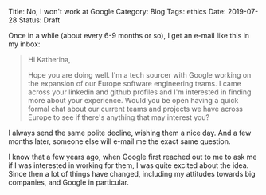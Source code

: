 Title: No, I won't work at Google
Category: Blog
Tags: ethics
Date: 2019-07-28
Status: Draft

Once in a while (about every 6-9 months or so), I get an e-mail like this in my inbox:

> Hi Katherina,
> 
> Hope you are doing well. I'm a tech sourcer with Google working on the
> expansion of our Europe software engineering teams. I came across your
> linkedin and github profiles and I'm interested in finding more about your
> experience. Would you be open having a quick formal chat about our current
> teams and projects we have across Europe to see if there's anything that
> may interest you?

I always send the same polite decline, wishing them a nice day.
And a few months later, someone else will e-mail me the exact same question.


I know that a few years ago, when Google first reached out to me to ask me
if I was interested in working for them, I was quite excited about the idea.
Since then a lot of things have changed, including my attitudes towards
big companies, and Google in particular.
